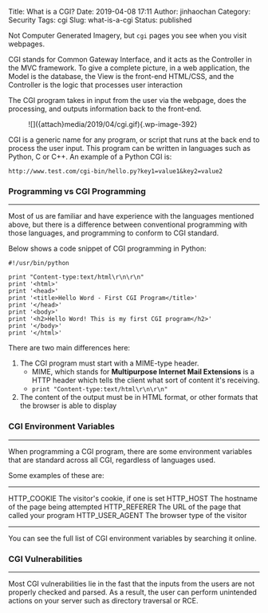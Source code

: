 Title: What is a CGI?
Date: 2019-04-08 17:11
Author: jinhaochan
Category: Security
Tags: cgi
Slug: what-is-a-cgi
Status: published

<!-- wp:paragraph -->

Not Computer Generated Imagery, but `cgi` pages you see when you visit webpages.

<!-- /wp:paragraph -->

<!-- wp:paragraph -->

CGI stands for Common Gateway Interface, and it acts as the Controller in the MVC framework. To give a complete picture, in a web application, the Model is the database, the View is the front-end HTML/CSS, and the Controller is the logic that processes user interaction

<!-- /wp:paragraph -->

<!-- wp:paragraph -->

The CGI program takes in input from the user via the webpage, does the processing, and outputs information back to the front-end.

<!-- /wp:paragraph -->

<!-- wp:image {"id":392,"align":"center"} -->

<div class="wp-block-image">

<figure class="aligncenter">
![]({attach}media/2019/04/cgi.gif){.wp-image-392}
</figure>

</div>

<!-- /wp:image -->

<!-- wp:paragraph -->

CGI is a generic name for any program, or script that runs at the back end to process the user input. This program can be written in languages such as Python, C or C++. An example of a Python CGI is:

<!-- /wp:paragraph -->

<!-- wp:paragraph -->

`http://www.test.com/cgi-bin/hello.py?key1=value1&key2=value2`

<!-- /wp:paragraph -->

<!-- wp:heading {"level":3} -->

### Programming vs CGI Programming

<!-- /wp:heading -->

<!-- wp:separator -->

------------------------------------------------------------------------

<!-- /wp:separator -->

</p>
<!-- wp:paragraph -->

Most of us are familiar and have experience with the languages mentioned above, but there is a difference between conventional programming with those languages, and programming to conform to CGI standard.

<!-- /wp:paragraph -->

<!-- wp:paragraph -->

Below shows a code snippet of CGI programming in Python:

<!-- /wp:paragraph -->

<!-- wp:code -->

``` {.wp-block-code}
#!/usr/bin/python

print "Content-type:text/html\r\n\r\n"
print '<html>'
print '<head>'
print '<title>Hello Word - First CGI Program</title>'
print '</head>'
print '<body>'
print '<h2>Hello Word! This is my first CGI program</h2>'
print '</body>'
print '</html>'
```

<!-- /wp:code -->

<!-- wp:paragraph -->

There are two main differences here:

<!-- /wp:paragraph -->

<!-- wp:list {"ordered":true} -->

1.  The CGI program must start with a MIME-type header.
    -   MIME, which stands for **Multipurpose Internet Mail Extensions** is a HTTP header which tells the client what sort of content it's receiving.
    -   `print "Content-type:text/html\r\n\r\n"`
2.  The content of the output must be in HTML format, or other formats that the browser is able to display

<!-- /wp:list -->

<!-- wp:heading {"level":3} -->

### CGI Environment Variables  

<!-- /wp:heading -->

<!-- wp:separator -->

------------------------------------------------------------------------

<!-- /wp:separator -->

</p>
<!-- wp:paragraph -->

When programming a CGI program, there are some environment variables that are standard across all CGI, regardless of languages used.

<!-- /wp:paragraph -->

<!-- wp:paragraph -->

Some examples of these are:

<!-- /wp:paragraph -->

<!-- wp:table -->

  ------------------- ----------------------------------------------
  HTTP\_COOKIE        The visitor's cookie, if one is set
  HTTP\_HOST          The hostname of the page being attempted
  HTTP\_REFERER       The URL of the page that called your program
  HTTP\_USER\_AGENT   The browser type of the visitor
  ------------------- ----------------------------------------------

<!-- /wp:table -->

<!-- wp:paragraph -->

You can see the full list of CGI environment variables by searching it online.

<!-- /wp:paragraph -->

<!-- wp:heading {"level":3} -->

### CGI Vulnerabilities

<!-- /wp:heading -->

<!-- wp:separator -->

------------------------------------------------------------------------

<!-- /wp:separator -->

</p>
<!-- wp:paragraph -->

Most CGI vulnerabilities lie in the fast that the inputs from the users are not properly checked and parsed. As a result, the user can perform unintended actions on your server such as directory traversal or RCE.

<!-- /wp:paragraph -->
